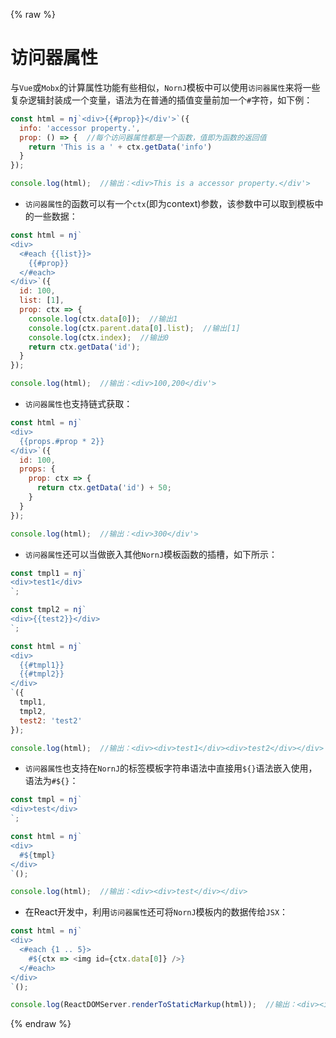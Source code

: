 {% raw %}
# 访问器属性

与`Vue`或`Mobx`的计算属性功能有些相似，`NornJ`模板中可以使用`访问器属性`来将一些复杂逻辑封装成一个变量，语法为在普通的插值变量前加一个`#`字符，如下例：

```js
const html = nj`<div>{{#prop}}</div'>`({
  info: 'accessor property.',
  prop: () => {  //每个访问器属性都是一个函数，值即为函数的返回值
    return 'This is a ' + ctx.getData('info')
  }
});

console.log(html);  //输出：<div>This is a accessor property.</div'>
```

* `访问器属性`的函数可以有一个`ctx`(即为context)参数，该参数中可以取到模板中的一些数据：

```js
const html = nj`
<div>
  <#each {{list}}>
    {{#prop}}
  </#each>
</div>`({
  id: 100,
  list: [1],
  prop: ctx => {
    console.log(ctx.data[0]);  //输出1
    console.log(ctx.parent.data[0].list);  //输出[1]
    console.log(ctx.index);  //输出0
    return ctx.getData('id');
  }
});

console.log(html);  //输出：<div>100,200</div'>
```

* `访问器属性`也支持链式获取：

```js
const html = nj`
<div>
  {{props.#prop * 2}}
</div>`({
  id: 100,
  props: {
    prop: ctx => {
      return ctx.getData('id') + 50;
    }
  }
});

console.log(html);  //输出：<div>300</div'>
```

* `访问器属性`还可以当做嵌入其他`NornJ`模板函数的插槽，如下所示：

```js
const tmpl1 = nj`
<div>test1</div>
`;

const tmpl2 = nj`
<div>{{test2}}</div>
`;

const html = nj`
<div>
  {{#tmpl1}}
  {{#tmpl2}}
</div>
`({
  tmpl1,
  tmpl2,
  test2: 'test2'
});

console.log(html);  //输出：<div><div>test1</div><div>test2</div></div>
```

* `访问器属性`也支持在`NornJ`的标签模板字符串语法中直接用`${}`语法嵌入使用，语法为`#${}`：

```js
const tmpl = nj`
<div>test</div>
`;

const html = nj`
<div>
  #${tmpl}
</div>
`();

console.log(html);  //输出：<div><div>test</div></div>
```

* 在React开发中，利用`访问器属性`还可将`NornJ`模板内的数据传给`JSX`：

```js
const html = nj`
<div>
  <#each {1 .. 5}>
    #${ctx => <img id={ctx.data[0]} />}
  </#each>
</div>
`();

console.log(ReactDOMServer.renderToStaticMarkup(html));  //输出：<div><img id="1" /><img id="2" /><img id="3" /><img id="4" /><img id="5" /></div>
```
{% endraw %}